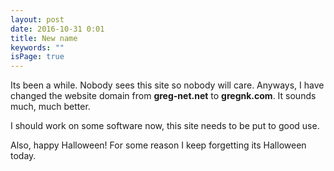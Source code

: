 ```yaml
---
layout: post
date: 2016-10-31 0:01
title: New name
keywords: ""
isPage: true
---
```

Its been a while. Nobody sees this site so nobody will care. Anyways, I have changed the website domain from **greg-net.net** to **gregnk.com**. It sounds much, much better.

I should work on some software now, this site needs to be put to good use.

Also, happy Halloween! For some reason I keep forgetting its Halloween today.